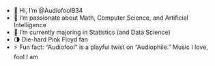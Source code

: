 - 👋 Hi, I’m @Audiofool934
- 👀 I’m passionate about Math, Computer Science, and Artificial Intelligence
- 🌱 I’m currently majoring in Statistics (and Data Science)
- 🌗 Die-hard Pink Floyd fan
- ⚡ Fun fact: “Audiofool” is a playful twist on “Audiophile.” Music I love, fool I am
